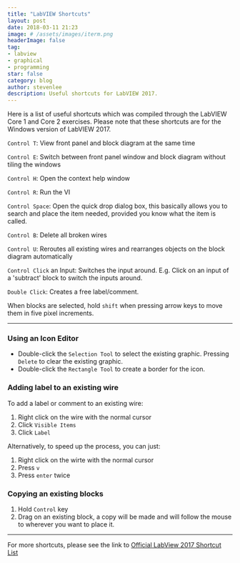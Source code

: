 ```yaml
---
title: "LabVIEW Shortcuts"
layout: post
date: 2018-03-11 21:23
image: # /assets/images/iterm.png
headerImage: false
tag:
- labview
- graphical
- programming
star: false
category: blog
author: stevenlee
description: Useful shortcuts for LabVIEW 2017.
---
```


Here is a list of useful shortcuts which was compiled through the LabVIEW Core 1 and Core 2 exercises. Please note that these shortcuts are for the Windows version of LabVIEW 2017.

`Control T`:  View front panel and block diagram at the same time

`Control E`:  Switch between front panel window and block diagram without tiling the windows

`Control H`:  Open the context help window

`Control R`:  Run the VI

`Control Space`:  Open the quick drop dialog box, this basically allows you to search and place the item needed, provided you know what the item is called.

`Control B`:  Delete all broken wires

`Control U`:  Reroutes all existing wires and rearranges objects on the block diagram automatically

`Control Click` an Input: Switches the input around.
E.g. Click on an input of a 'subtract' block to switch the inputs around.

`Double Click`: Creates a free label/comment.

When blocks are selected, hold `shift` when pressing arrow keys to move them in five pixel increments.

---

### Using an Icon Editor
* Double-click the `Selection Tool` to select the existing graphic. Pressing `Delete` to clear the existing graphic.
* Double-click the `Rectangle Tool` to create a border for the icon.

### Adding label to an existing wire
To add a label or comment to an existing wire:
1. Right click on the wire with the normal cursor
2. Click `Visible Items`
3. Click `Label`

Alternatively, to speed up the process, you can just:
1. Right click on the wirte with the normal cursor
2. Press `v`
3. Press `enter` twice

### Copying an existing blocks
1. Hold `Control` key
2. Drag on an existing block, a copy will be made and will follow the mouse to wherever you want to place it.

---

For more shortcuts, please see the link to [Official LabView 2017 Shortcut List](http://zone.ni.com/reference/en-XX/help/371361P-01/lvhowto/keyboard_shortcuts/)
